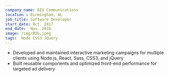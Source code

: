 ```yaml
---
company_name: BIG Communications 
location : Birmingham, AL
job_title: Software Developer
start_date: Oct. 2017
end_date:  Nov. 2018
image: /img/BIG.jpeg
tags:  Node CSS3 JQuery
---
```


* Developed and maintained interactive marketing campaigns for multiple clients using Node.js, React, Sass, CSS3, and jQuery
* Built reusable components and optimized front-end performance for targeted ad delivery